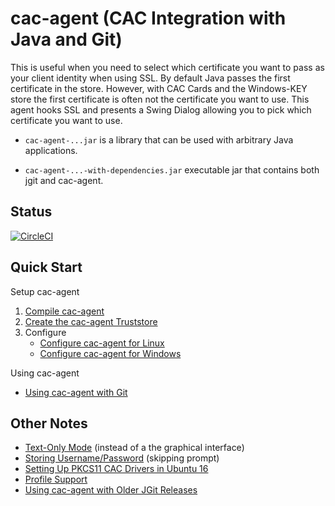 cac-agent (CAC Integration with Java and Git)
================

This is useful when you need to select which certificate
you want to pass as your client identity when using
SSL. By default Java passes the first certificate in the
store. However, with CAC Cards and the Windows-KEY store
the first certificate is often not the certificate you
want to use. This agent hooks SSL and presents a Swing
Dialog allowing you to pick which certificate you want
to use.

* ```cac-agent-...jar``` is a library that can be used with arbitrary Java applications.

* ```cac-agent-...-with-dependencies.jar``` executable jar that contains both jgit and cac-agent.

## Status

[![CircleCI](https://circleci.com/gh/MoebiusSolutions/cac-agent.svg?style=svg)](https://circleci.com/gh/MoebiusSolutions/cac-agent)

Quick Start
----------------

Setup cac-agent

1. [Compile cac-agent](Compile-cac-agent.md)
2. [Create the cac-agent Truststore](Create-the-cac-agent-Truststore.md)
3. Configure
	* [Configure cac-agent for Linux](Configure-cac-agent-for-Linux.md)
	* [Configure cac-agent for Windows](Configure-cac-agent-for-Windows.md)

Using cac-agent

* [Using cac-agent with Git](Using-cac-agent-with-Git.md)


Other Notes
----------------

* [Text-Only Mode](Text-Only-Mode.md) (instead of a the graphical interface)
* [Storing Username/Password](Storing-Username-Password.md) (skipping prompt)
* [Setting Up PKCS11 CAC Drivers in Ubuntu 16](Setting-Up-PKCS11-CAC-Drivers-in-Ubuntu-16.md)
* [Profile Support](Profile-Support.md) 
* [Using cac-agent with Older JGit Releases](Using-cac-agent-with-Older-JGit-Releases.md)
